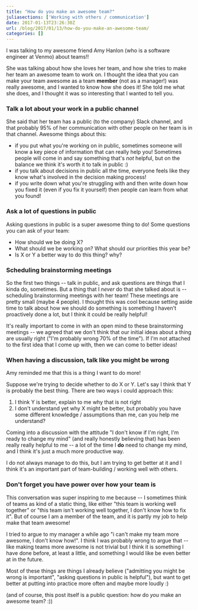 ```yaml
---
title: "How do you make an awesome team?"
juliasections: ['Working with others / communication']
date: 2017-01-13T23:26:30Z
url: /blog/2017/01/13/how-do-you-make-an-awesome-team/
categories: []
---
```


I was talking to my awesome friend Amy Hanlon (who is a software engineer at Venmo) about teams!!

She was talking about how she loves her team, and how she tries to make her team an awesome team to work on. I thought the idea that you can make your team awesome as a team **member** (not as a manager!) was really awesome, and I wanted to know how she does it! She told me what she does, and I thought it was so interesting that I wanted to tell you.

### Talk a lot about your work in a public channel

She said that her team has a public (to the company) Slack channel, and that probably 95% of her communication with other people on her team is in that channel. Awesome things about this:

* if you put what you're working on in public, sometimes someone will know a key piece of information that can really help you! Sometimes people will come in and say something that's *not* helpful, but on the balance we think it's worth it to talk in public :)
* if you talk about decisions in public all the time, everyone feels like they know what's involved in the decision making process!
* if you write down what you're struggling with and then write down how you fixed it (even if you fix it yourself) then people can learn from what you found!

### Ask a lot of questions in public

Asking questions in public is a super awesome thing to do! Some questions you can ask of your team:

* How should we be doing X?
* What should we be working on? What should our priorities this year be?
* Is X or Y a better way to do this thing? why?

### Scheduling brainstorming meetings

So the first two things -- talk in public, and ask questions are things that I kinda do, sometimes. But a thing that I *never* do that she talked about is -- scheduling brainstorming meetings with her team! These meetings are pretty small (maybe 4 people). I thought this was cool because setting aside time to talk about how we should do something is something I haven't proactively done a lot, but I think it could be really helpful!

It's really important to come in with an open mind to these brainstorming meetings -- we agreed that we don't think that our initial ideas about a thing are usually right ("I'm probably wrong 70% of the time"). If I'm not attached to the first idea that I come up with, then we can come to better ideas!

### When having a discussion, talk like you might be wrong

Amy reminded me that this is a thing I want to do more!

Suppose we're trying to decide whether to do X or Y. Let's say I think that Y is probably the best thing. There are two ways i could approach this:

1. I think Y is better, explain to me why that is not right 
1. I don't understand yet why X might be better, but probably you have some different knowledge / assumptions than me, can you help me understand?

Coming into a discussion with the attitude "I don't know if I'm right, I'm
ready to change my mind" (and really honestly believing that) has been really
really helpful to me -- a lot of the time I **do** need to change my mind, and
I think it's just a much more productive way.

I do not always manage to do this, but I am trying to get better at it and I
think it's an important part of team-building / working well with others.

### Don't forget you have power over how your team is

This conversation was super inspiring to me because -- I sometimes think of
teams as kind of a static thing, like either "this team is working well
together" or "this team isn't working well together, I don't know how to fix
it". But of course I am a member of the team, and it is partly my job to help
make that team awesome!

I tried to argue to my manager a while ago "i can't make my team more awesome,
I don't know how!". I think I was probably wrong to argue that -- like
making teams more awesome is not trivial but I think it is something I have
done before, at least a little, and something I would like be even better at
in the future.

Most of these things are things I already believe ("admitting you might be
wrong is important", "asking questions in public is helpful"), but want to get
better at putting into practice more often and maybe more loudly :)

(and of course, this post itself is a public question: how do _you_ make
an awesome team? :))
